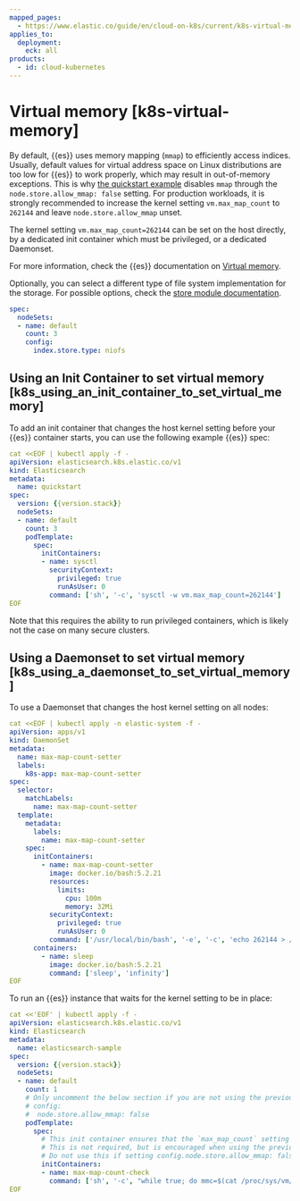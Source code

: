 ```yaml
---
mapped_pages:
  - https://www.elastic.co/guide/en/cloud-on-k8s/current/k8s-virtual-memory.html
applies_to:
  deployment:
    eck: all
products:
  - id: cloud-kubernetes
---
```


# Virtual memory [k8s-virtual-memory]

By default, {{es}} uses memory mapping (`mmap`) to efficiently access indices. Usually, default values for virtual address space on Linux distributions are too low for {{es}} to work properly, which may result in out-of-memory exceptions. This is why [the quickstart example](deploy-an-orchestrator.md) disables `mmap` through the `node.store.allow_mmap: false` setting. For production workloads, it is strongly recommended to increase the kernel setting `vm.max_map_count` to `262144` and leave `node.store.allow_mmap` unset.

The kernel setting `vm.max_map_count=262144` can be set on the host directly, by a dedicated init container which must be privileged, or a dedicated Daemonset.

For more information, check the {{es}} documentation on [Virtual memory](/deploy-manage/deploy/self-managed/vm-max-map-count.md).

Optionally, you can select a different type of file system implementation for the storage. For possible options, check the [store module documentation](elasticsearch://reference/elasticsearch/index-settings/store.md).

```yaml
spec:
  nodeSets:
  - name: default
    count: 3
    config:
      index.store.type: niofs
```

## Using an Init Container to set virtual memory [k8s_using_an_init_container_to_set_virtual_memory]

To add an init container that changes the host kernel setting before your {{es}} container starts, you can use the following example {{es}} spec:

```yaml subs=true
cat <<EOF | kubectl apply -f -
apiVersion: elasticsearch.k8s.elastic.co/v1
kind: Elasticsearch
metadata:
  name: quickstart
spec:
  version: {{version.stack}}
  nodeSets:
  - name: default
    count: 3
    podTemplate:
      spec:
        initContainers:
        - name: sysctl
          securityContext:
            privileged: true
            runAsUser: 0
          command: ['sh', '-c', 'sysctl -w vm.max_map_count=262144']
EOF
```

Note that this requires the ability to run privileged containers, which is likely not the case on many secure clusters.


## Using a Daemonset to set virtual memory [k8s_using_a_daemonset_to_set_virtual_memory]

To use a Daemonset that changes the host kernel setting on all nodes:

```yaml
cat <<EOF | kubectl apply -n elastic-system -f -
apiVersion: apps/v1
kind: DaemonSet
metadata:
  name: max-map-count-setter
  labels:
    k8s-app: max-map-count-setter
spec:
  selector:
    matchLabels:
      name: max-map-count-setter
  template:
    metadata:
      labels:
        name: max-map-count-setter
    spec:
      initContainers:
        - name: max-map-count-setter
          image: docker.io/bash:5.2.21
          resources:
            limits:
              cpu: 100m
              memory: 32Mi
          securityContext:
            privileged: true
            runAsUser: 0
          command: ['/usr/local/bin/bash', '-e', '-c', 'echo 262144 > /proc/sys/vm/max_map_count']
      containers:
        - name: sleep
          image: docker.io/bash:5.2.21
          command: ['sleep', 'infinity']
EOF
```

To run an {{es}} instance that waits for the kernel setting to be in place:

```yaml subs=true
cat <<'EOF' | kubectl apply -f -
apiVersion: elasticsearch.k8s.elastic.co/v1
kind: Elasticsearch
metadata:
  name: elasticsearch-sample
spec:
  version: {{version.stack}}
  nodeSets:
  - name: default
    count: 1
    # Only uncomment the below section if you are not using the previous Daemonset to set max_map_count.
    # config:
    #  node.store.allow_mmap: false
    podTemplate:
      spec:
        # This init container ensures that the `max_map_count` setting has been applied before starting Elasticsearch.
        # This is not required, but is encouraged when using the previous Daemonset to set max_map_count.
        # Do not use this if setting config.node.store.allow_mmap: false
        initContainers:
        - name: max-map-count-check
          command: ['sh', '-c', "while true; do mmc=$(cat /proc/sys/vm/max_map_count); if [ ${mmc} -eq 262144 ]; then exit 0; fi; sleep 1; done"]
EOF
```



